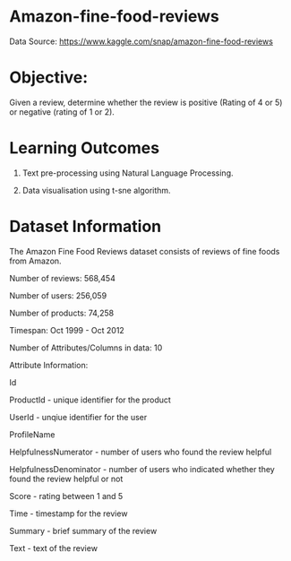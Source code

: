 # Amazon-fine-food-reviews

Data Source: https://www.kaggle.com/snap/amazon-fine-food-reviews 

# Objective:

Given a review, determine whether the review is positive (Rating of 4 or 5) or negative (rating of 1 or 2).

# Learning Outcomes

1. Text pre-processing using Natural Language Processing.

2. Data visualisation using t-sne algorithm.

# Dataset Information

The Amazon Fine Food Reviews dataset consists of reviews of fine foods from Amazon.

Number of reviews: 568,454

Number of users: 256,059

Number of products: 74,258

Timespan: Oct 1999 - Oct 2012

Number of Attributes/Columns in data: 10

Attribute Information:

Id

ProductId - unique identifier for the product

UserId - unqiue identifier for the user

ProfileName

HelpfulnessNumerator - number of users who found the review helpful

HelpfulnessDenominator - number of users who indicated whether they found the review helpful or not

Score - rating between 1 and 5

Time - timestamp for the review

Summary - brief summary of the review

Text - text of the review

